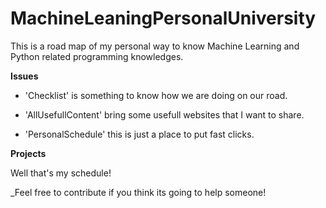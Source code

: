 # MachineLeaningPersonalUniversity
This is a road map of my personal way to know Machine Learning and Python related programming knowledges.

**Issues**

- 'Checklist' is something to know how we are doing on our road.

- 'AllUsefullContent' bring some usefull websites that I want to share.

- 'PersonalSchedule' this is just a place to put fast clicks.

**Projects**

Well that's my schedule!


_Feel free to contribute if you think its going to help someone!

